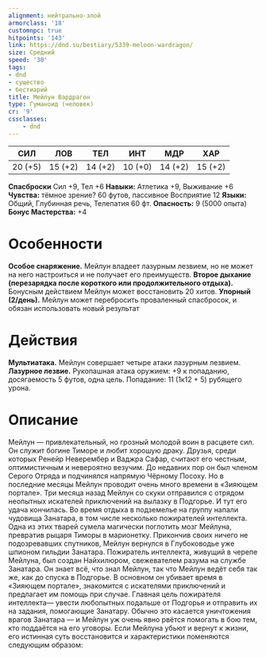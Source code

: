 ```yaml
---
alignment: нейтрально-злой
armorclass: '18'
customnpc: true
hitpoints: '143'
link: https://dnd.su/bestiary/5339-meloon-wardragon/
size: Средний
speed: '30'
tags:
- dnd
- существо
- бестиарий
title: Мейлун Вардрагон
type: Гуманоид (человек)
cr: '9'
cssclasses:
    - dnd
---
```



| СИЛ | ЛОВ | ТЕЛ | ИНТ | МДР | ХАР |
|---|---|---|---|---|---|
| 20 (+5) | 15 (+2) | 14 (+2) | 10 (+0) | 14 (+2) | 15 (+2) |
**Спасброски** Сил +9, Тел +6
**Навыки:** Атлетика +9, Выживание +6
**Чувства:** тёмное зрение? 60 футов, пассивное Восприятие 12
**Языки:** Общий, Глубинная речь, Телепатия 60 фт.
**Опасность:** 9 (5000 опыта)
**Бонус Мастерства:** +4


# Особенности
**Особое снаряжение.** Мейлун владеет лазурным лезвием, но не может на него настроиться и не получает его преимуществ.
**Второе дыхание (перезарядка после короткого или продолжительного отдыха).** Бонусным действием Мейлун может восстановить 20 хитов.
**Упорный (2/день).** Мейлун может перебросить проваленный спасбросок, и обязан использовать новый результат


# Действия
**Мультиатака.** Мейлун совершает четыре атаки лазурным лезвием.
**Лазурное лезвие.** Рукопашная атака оружием: +9 к попаданию, досягаемость 5 футов, одна цель. Попадание: 11 (1к12 + 5) рубящего урона.


# Описание
Мейлун — привлекательный, но грозный молодой воин в расцвете сил. Он служит богине Тиморе и любит хорошую драку. Друзья, среди которых Ренейр Неверембер и Ваджра Сафар, считают его честным, оптимистичным и невероятно везучим. До недавних пор он был членом Серого Отряда и подчинялся напрямую Чёрному Посоху. Но в последние месяцы Мейлун проводит очень много времени в «Зияющем портале». Три месяца назад Мейлун со скуки отправился с от­рядом неопытных искателей приключений на вылазку в Подгорье. И тут его удача кончилась. Во время отдыха в подземелье на группу напали чудовища Занатара, в том числе несколько пожирателей интеллекта. Одна из этих тварей сумела магически поглотить мозг Мейлуна, превратив рыцаря Тиморы в марионетку. Прикончив своих ничего не подозревавших спутников, Мейлун вернулся в Глубоководье уже шпионом гильдии Занатара. Пожиратель интеллекта, живущий в черепе Мейлуна, был создан Найхилюром, свежевателем разума на службе Занатара. Он знает всё, что знал Мейлун, так что Мейлун ведёт себя так же, как до спуска в Подгорье. В основном он убивает время в «Зияющем портале», знакомится с искателями приключений и предлагает им помощь при случае. Главная цель пожирателя интеллекта— увести любопытных подальше от Подгорья и отправить их на задания, помогающие Занатару. Обычно это касается уничтожения врагов Занатара — и Мейлун уж очень явно рвётся помогать в бою тем, кто поддаётся на его уговоры. Если Мейлуна убьют и вернут к жизни, его истинная суть восстановится и характеристики поменяются следующим образом: